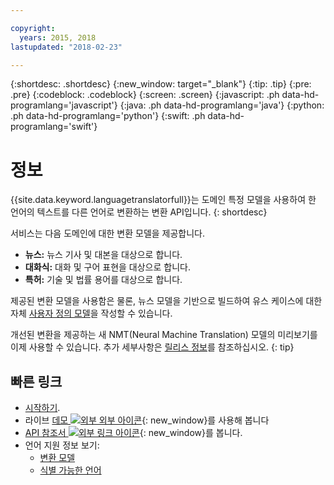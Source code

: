 ```yaml
---

copyright:
  years: 2015, 2018
lastupdated: "2018-02-23"

---
```


{:shortdesc: .shortdesc}
{:new_window: target="_blank"}
{:tip: .tip}
{:pre: .pre}
{:codeblock: .codeblock}
{:screen: .screen}
{:javascript: .ph data-hd-programlang='javascript'}
{:java: .ph data-hd-programlang='java'}
{:python: .ph data-hd-programlang='python'}
{:swift: .ph data-hd-programlang='swift'}

# 정보

{{site.data.keyword.languagetranslatorfull}}는 도메인 특정 모델을 사용하여 한 언어의 텍스트를 다른 언어로 변환하는 변환 API입니다.
{: shortdesc}

서비스는 다음 도메인에 대한 변환 모델을 제공합니다.  
- **뉴스:** 뉴스 기사 및 대본을 대상으로 합니다. 
- **대화식:** 대화 및 구어 표현을 대상으로 합니다. 
- **특허:** 기술 및 법률 용어를 대상으로 합니다. 

제공된 변환 모델을 사용함은 물론, 뉴스 모델을 기반으로 빌드하여 유스 케이스에 대한 자체 [사용자 정의 모델](customizing.html)을 작성할 수 있습니다. 

개선된 변환을 제공하는 새 NMT(Neural Machine Translation) 모델의 미리보기를 이제 사용할 수 있습니다. 추가 세부사항은 [릴리스 정보](release-notes.html#12-january-2018)를 참조하십시오.
{: tip}

## 빠른 링크

- [시작하기](getting-started.html).
- 라이브 [데모 ![외부 외부 아이콘](../../icons/launch-glyph.svg "외부 링크 아이콘")](https://language-translator-demo.ng.bluemix.net/){: new_window}를 사용해 봅니다 
- [API 참조서 ![외부 링크 아이콘](../../icons/launch-glyph.svg "외부 링크 아이콘")](https://www.ibm.com/watson/developercloud/language-translator/api/v2/index.html){: new_window}를 봅니다. 
- 언어 지원 정보 보기: 
  - [변환 모델](translation-models.html)
  - [식별 가능한 언어](identifiable-languages.html)

